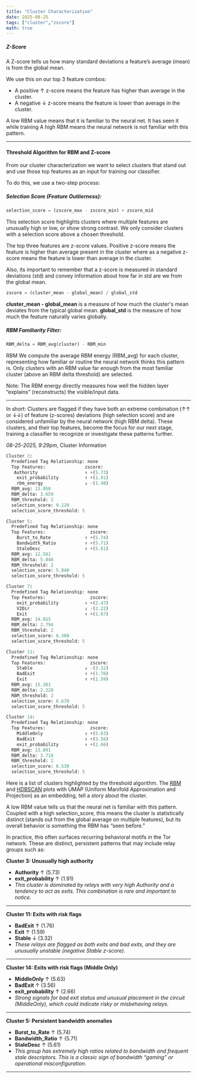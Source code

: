 ```yaml
---
title: "Cluster Characterization"
date: 2025-08-25
tags: ["cluster","zscore"]
math: true
---
```

##### Z-Score
A Z-score tells us how many standard deviations a feature’s average (mean) is from the global mean.

We use this on our top 3 feature combos:
- A positive ↑ z-score means the feature has higher than average in the cluster.
- A negative ↓ z-score means the feature is lower than average in the cluster.

A low RBM value means that it is familiar to the neural net. It has seen it while training
A high RBM means the neural network is not familiar with this pattern.

---

#### **Threshold Algorithm for RBM and Z-score**

From our cluster characterization we want to select clusters that stand out and use those top features as an input for training our classifier.

To do this, we use a two-step process:

##### Selection Score (Feature Outlierness):

```python 
selection_score = (zscore_max - zscore_min) + zscore_mid
```

This selection score highlights clusters where multiple features are unusually high or low, or show strong contrast. We only consider clusters with a selection score above a chosen threshold.

The top three features are z-score values. Positive z-score means the feature is higher than average present in the cluster where as a negative z-score means the feature is lower than average in the cluster.

Also, its important to remember that a z-score is measured in standard deviations (std) and convey information about how far in std are we from the global mean.

```python
zscore = (cluster_mean - global_mean) / global_std
```

**cluster_mean - global_mean** is a measure of how much the cluster's mean deviates from the typical global mean.
**global_std** is the measure of how much the feature naturally varies globally.


##### RBM Familiarity Filter:

```python
RBM_delta = RBM_avg(cluster) - RBM_min

```
RBM We compute the average RBM energy (RBM_avg) for each cluster, representing how familiar or routine the neural network thinks this pattern is. Only clusters with an RBM value far enough from the most familiar cluster (above an RBM delta threshold) are selected.

Note: The RBM energy directly measures how well the hidden layer “explains” (reconstructs) the visible/input data.

---

In short:
Clusters are flagged if they have both an extreme combination (↑↑ or ↓↓) of feature (z-scores) deviations (high selection score) and are considered unfamiliar by the neural network (high RBM delta). These clusters, and their top features, become the focus for our next stage, training a classifier to recognize or investigate these patterns further.

*08-25-2025, 9:29pm*, Cluster Information
```python
Cluster 3:
  Predefined Tag Relationship: none
  Top Features:               zscore:
   Authority                  ↑ +(5.73)
    exit_probability          ↑ +(1.91)
    rbm_energy                ↓ -(1.48)
  RBM_avg: 13.950
  RBM_delta: 3.659
  RBM_threshold: 2
  selection_score: 9.120
  selection_score_threshold: 5

Cluster 5:
  Predefined Tag Relationship: none
  Top Features:                 zscore:
    Burst_to_Rate             ↑ +(5.74)
    Bandwidth_Ratio           ↑ +(5.71)
    StaleDesc                 ↑ +(5.61)
  RBM_avg: 12.561
  RBM_delta: 5.048
  RBM_threshold: 2
  selection_score: 5.840
  selection_score_threshold: 5

Cluster 7:
  Predefined Tag Relationship: none
  Top Features:                 zscore:
    exit_probability          ↑ +(2.47)
    V2Dir                     ↓ -(2.22)
    Exit                      ↑ +(1.67)
  RBM_avg: 14.815
  RBM_delta: 2.794
  RBM_threshold: 2
  selection_score: 6.360
  selection_score_threshold: 5

Cluster 11:
  Predefined Tag Relationship: none
  Top Features:                 zscore:
    Stable                    ↓ -(3.32)
    BadExit                   ↑ +(1.76)
    Exit                      ↑ +(1.59)
  RBM_avg: 15.381
  RBM_delta: 2.228
  RBM_threshold: 2
  selection_score: 6.670
  selection_score_threshold: 5

Cluster 14:
  Predefined Tag Relationship: none
  Top Features:                 zscore:
    MiddleOnly                ↑ +(5.63)
    BadExit                   ↑ +(3.56)
    exit_probability          ↑ +(2.66)
  RBM_avg: 13.891
  RBM_delta: 3.718
  RBM_threshold: 2
  selection_score: 6.530
  selection_score_threshold: 5
```


Here is a list of clusters highlighted by the threshold algorithm.
The [RBM](/plots/RBM_Energy_Overlay_UMAP_8252025.html) and [HDBSCAN](/plots/hdbscan_cluster_on_UMAP1_vs_UMAP2_TOPF_8252025.html) plots with UMAP (Uniform Manifold Approximation and Projection) as an embedding, tell a story about the cluster. 

A low RBM value tells us that the neural net is familiar with this pattern. Coupled with a high selection_score, this means the cluster is statistically distinct (stands out from the global average on multiple features), but its overall behavior is something the RBM has “seen before.”

In practice, this often surfaces recurring behavioral motifs in the Tor network. These are distinct, persistent patterns that may include relay groups such as:

**Cluster 3: Unusually high authority**
- **Authority** ↑ (5.73)
- **exit_probability** ↑ (1.91)
- *This cluster is dominated by relays with very high Authority and a tendency to act as exits. This combination is rare and important to notice.*

---

**Cluster 11: Exits with risk flags**
- **BadExit** ↑ (1.76)
- **Exit** ↑ (1.59)
- **Stable** ↓ (3.32)
- *These relays are flagged as both exits and bad exits, and they are unusually unstable (negative Stable z-score).*

---

**Cluster 14: Exits with risk flags (Middle Only)**
- **MiddleOnly** ↑ (5.63)
- **BadExit** ↑ (3.56)
- **exit_probability** ↑ (2.66)
- *Strong signals for bad exit status and unusual placement in the circuit (MiddleOnly), which could indicate risky or misbehaving relays.*

---

**Cluster 5: Persistent bandwidth anomalies**
- **Burst_to_Rate** ↑ (5.74)
- **Bandwidth_Ratio** ↑ (5.71)
- **StaleDesc** ↑ (5.61)
- *This group has extremely high ratios related to bandwidth and frequent stale descriptors. This is a classic sign of bandwidth “gaming” or operational misconfiguration.*

---
